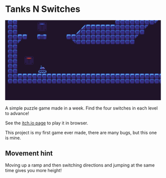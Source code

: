# Tanks N Switches
![Tanks And Switches](https://raw.githubusercontent.com/DanielKilgallon/danielkilgallon.github.io/master/images/fulls/TanksNSwitches.png)

A simple puzzle game made in a week. Find the four switches in each level to advance!

See the [itch.io page](https://slick-revolver.itch.io/tanks-n-switches) to play it in browser.

This project is my first game ever made, there are many bugs, but this one is mine.

## Movement hint
Moving up a ramp and then switching directions and jumping at the same time gives you more height!



